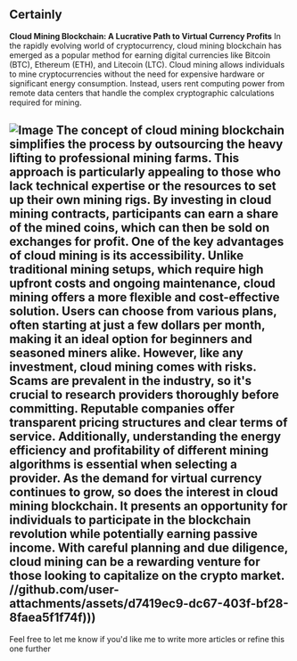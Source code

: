 Certainly
---
**Cloud Mining Blockchain: A Lucrative Path to Virtual Currency Profits**
In the rapidly evolving world of cryptocurrency, cloud mining blockchain has emerged as a popular method for earning digital currencies like Bitcoin (BTC), Ethereum (ETH), and Litecoin (LTC). Cloud mining allows individuals to mine cryptocurrencies without the need for expensive hardware or significant energy consumption. Instead, users rent computing power from remote data centers that handle the complex cryptographic calculations required for mining.

![Image](https://github.com/user-attachments/assets/4a25d116-2220-4385-b08e-f287af8fcbc4)
The concept of cloud mining blockchain simplifies the process by outsourcing the heavy lifting to professional mining farms. This approach is particularly appealing to those who lack technical expertise or the resources to set up their own mining rigs. By investing in cloud mining contracts, participants can earn a share of the mined coins, which can then be sold on exchanges for profit.
One of the key advantages of cloud mining is its accessibility. Unlike traditional mining setups, which require high upfront costs and ongoing maintenance, cloud mining offers a more flexible and cost-effective solution. Users can choose from various plans, often starting at just a few dollars per month, making it an ideal option for beginners and seasoned miners alike.
However, like any investment, cloud mining comes with risks. Scams are prevalent in the industry, so it's crucial to research providers thoroughly before committing. Reputable companies offer transparent pricing structures and clear terms of service. Additionally, understanding the energy efficiency and profitability of different mining algorithms is essential when selecting a provider.
As the demand for virtual currency continues to grow, so does the interest in cloud mining blockchain. It presents an opportunity for individuals to participate in the blockchain revolution while potentially earning passive income. With careful planning and due diligence, cloud mining can be a rewarding venture for those looking to capitalize on the crypto market.
 //github.com/user-attachments/assets/d7419ec9-dc67-403f-bf28-8faea5f1f74f)))
---
Feel free to let me know if you'd like me to write more articles or refine this one further
